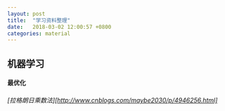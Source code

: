 ```yaml
---
layout: post
title:  "学习资料整理"
date:   2018-03-02 12:00:57 +0800
categories: material
---
```

## 机器学习

#### 最优化

###### [拉格朗日乘数法][http://www.cnblogs.com/maybe2030/p/4946256.html]

